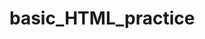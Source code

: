 # basic_HTML_practice
# <!-- for webpage Favicon icon -->
# <!-- hr TAG is for horizintal line -->
# <!-- BREAK TAG -->
# <!-- Adding img or gif's -->
# <!-- TEXT FORMATING START-->
# <!-- TEXT FORMATING END-->
# <!-- SPAN & DIV TAG'S  STARTS-->
# <!-- <span> is an inline continer to group elements for styling -->
# <!-- <div> is an block continer to group elements for styling -->
# <!-- SPAN & DIV TAG'S  ENDS-->
# <!-- lists -->
# <!-- Unordered List -->
# <!-- ordered List -->
#  <!-- Description List -->
# <!-- Tables -->
# <!-- Buttons  -->
# <!-- FORMS -->
# <!--  comments" -->
######
